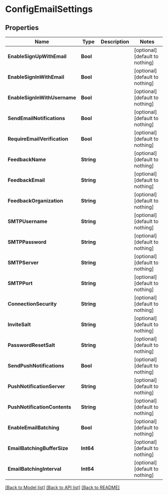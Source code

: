 # ConfigEmailSettings


## Properties
Name | Type | Description | Notes
------------ | ------------- | ------------- | -------------
**EnableSignUpWithEmail** | **Bool** |  | [optional] [default to nothing]
**EnableSignInWithEmail** | **Bool** |  | [optional] [default to nothing]
**EnableSignInWithUsername** | **Bool** |  | [optional] [default to nothing]
**SendEmailNotifications** | **Bool** |  | [optional] [default to nothing]
**RequireEmailVerification** | **Bool** |  | [optional] [default to nothing]
**FeedbackName** | **String** |  | [optional] [default to nothing]
**FeedbackEmail** | **String** |  | [optional] [default to nothing]
**FeedbackOrganization** | **String** |  | [optional] [default to nothing]
**SMTPUsername** | **String** |  | [optional] [default to nothing]
**SMTPPassword** | **String** |  | [optional] [default to nothing]
**SMTPServer** | **String** |  | [optional] [default to nothing]
**SMTPPort** | **String** |  | [optional] [default to nothing]
**ConnectionSecurity** | **String** |  | [optional] [default to nothing]
**InviteSalt** | **String** |  | [optional] [default to nothing]
**PasswordResetSalt** | **String** |  | [optional] [default to nothing]
**SendPushNotifications** | **Bool** |  | [optional] [default to nothing]
**PushNotificationServer** | **String** |  | [optional] [default to nothing]
**PushNotificationContents** | **String** |  | [optional] [default to nothing]
**EnableEmailBatching** | **Bool** |  | [optional] [default to nothing]
**EmailBatchingBufferSize** | **Int64** |  | [optional] [default to nothing]
**EmailBatchingInterval** | **Int64** |  | [optional] [default to nothing]


[[Back to Model list]](../README.md#models) [[Back to API list]](../README.md#api-endpoints) [[Back to README]](../README.md)


